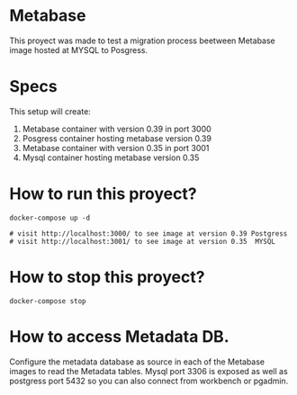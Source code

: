 # Metabase
This proyect was made to test a migration process beetween Metabase image hosted
at MYSQL to Posgress.

# Specs
This setup will create:
1. Metabase container with version 0.39 in port 3000
2. Posgress container hosting metabase version 0.39
1. Metabase container with version 0.35 in port 3001
2. Mysql container hosting metabase version 0.35

# How to run this proyect?
```
docker-compose up -d

# visit http://localhost:3000/ to see image at version 0.39 Postgress
# visit http://localhost:3001/ to see image at version 0.35  MYSQL
```

# How to stop this proyect?
```
docker-compose stop
```

# How to access Metadata DB.
Configure the metadata database as source in each of the Metabase images to read the Metadata tables.
Mysql port 3306 is exposed as well as postgress port 5432 so you can also connect from workbench or pgadmin.

